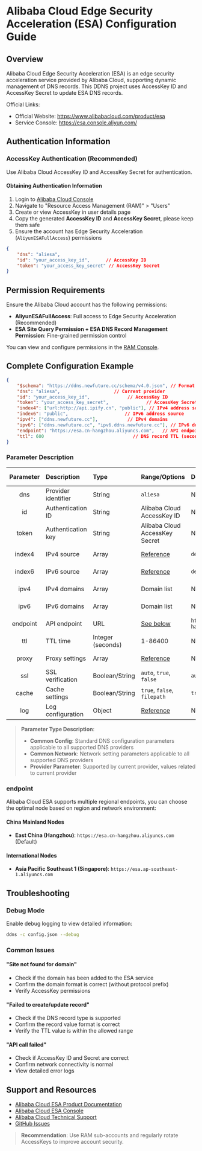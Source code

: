 # Alibaba Cloud Edge Security Acceleration (ESA) Configuration Guide

## Overview

Alibaba Cloud Edge Security Acceleration (ESA) is an edge security acceleration service provided by Alibaba Cloud, supporting dynamic management of DNS records. This DDNS project uses AccessKey ID and AccessKey Secret to update ESA DNS records.

Official Links:

- Official Website: <https://www.alibabacloud.com/product/esa>
- Service Console: <https://esa.console.aliyun.com/>

## Authentication Information

### AccessKey Authentication (Recommended)

Use Alibaba Cloud AccessKey ID and AccessKey Secret for authentication.

#### Obtaining Authentication Information

1. Login to [Alibaba Cloud Console](https://console.aliyun.com/)
2. Navigate to "Resource Access Management (RAM)" > "Users"
3. Create or view AccessKey in user details page
4. Copy the generated **AccessKey ID** and **AccessKey Secret**, please keep them safe
5. Ensure the account has Edge Security Acceleration (`AliyunESAFullAccess`) permissions

```json
{
    "dns": "aliesa",
    "id": "your_access_key_id",      // AccessKey ID
    "token": "your_access_key_secret" // AccessKey Secret
}
```

## Permission Requirements

Ensure the Alibaba Cloud account has the following permissions:

- **AliyunESAFullAccess**: Full access to Edge Security Acceleration (Recommended)
- **ESA Site Query Permission + ESA DNS Record Management Permission**: Fine-grained permission control

You can view and configure permissions in the [RAM Console](https://ram.console.aliyun.com/).

## Complete Configuration Example

```json
{
    "$schema": "https://ddns.newfuture.cc/schema/v4.0.json", // Format validation
    "dns": "aliesa",                    // Current provider
    "id": "your_access_key_id",              // AccessKey ID
    "token": "your_access_key_secret",              // AccessKey Secret
    "index4": ["url:http://api.ipify.cn", "public"], // IPv4 address source
    "index6": "public",                     // IPv6 address source
    "ipv4": ["ddns.newfuture.cc"],           // IPv4 domains
    "ipv6": ["ddns.newfuture.cc", "ipv6.ddns.newfuture.cc"], // IPv6 domains
    "endpoint": "https://esa.cn-hangzhou.aliyuncs.com",   // API endpoint
    "ttl": 600                                 // DNS record TTL (seconds)
}
```

### Parameter Description

| Parameter | Description | Type | Range/Options | Default | Parameter Type |
| :-------: | :---------- | :--- | :------------ | :------ | :------------- |
| dns | Provider identifier | String | `aliesa` | None | Provider Parameter |
| id | Authentication ID | String | Alibaba Cloud AccessKey ID | None | Provider Parameter |
| token | Authentication key | String | Alibaba Cloud AccessKey Secret | None | Provider Parameter |
| index4 | IPv4 source | Array | [Reference](../json.en.md#ipv4-ipv6) | `default` | Common Config |
| index6 | IPv6 source | Array | [Reference](../json.en.md#ipv4-ipv6) | `default` | Common Config |
| ipv4 | IPv4 domains | Array | Domain list | None | Common Config |
| ipv6 | IPv6 domains | Array | Domain list | None | Common Config |
| endpoint | API endpoint | URL | [See below](#endpoint) | `https://esa.cn-hangzhou.aliyuncs.com` | Provider Parameter |
| ttl | TTL time | Integer (seconds) | 1-86400 | None | Provider Parameter |
| proxy | Proxy settings | Array | [Reference](../json.en.md#proxy) | None | Common Network |
| ssl | SSL verification | Boolean/String | `auto`, `true`, `false` | `auto` | Common Network |
| cache | Cache settings | Boolean/String | `true`, `false`, `filepath` | `true` | Common Config |
| log | Log configuration | Object | [Reference](../json.en.md#log) | None | Common Config |

> **Parameter Type Description**:
>
> - **Common Config**: Standard DNS configuration parameters applicable to all supported DNS providers
> - **Common Network**: Network setting parameters applicable to all supported DNS providers  
> - **Provider Parameter**: Supported by current provider, values related to current provider

### endpoint

Alibaba Cloud ESA supports multiple regional endpoints, you can choose the optimal node based on region and network environment:

#### China Mainland Nodes

- **East China (Hangzhou)**: `https://esa.cn-hangzhou.aliyuncs.com` (Default)

#### International Nodes

- **Asia Pacific Southeast 1 (Singapore)**: `https://esa.ap-southeast-1.aliyuncs.com`

## Troubleshooting

### Debug Mode

Enable debug logging to view detailed information:

```sh
ddns -c config.json --debug
```

### Common Issues

#### "Site not found for domain"

- Check if the domain has been added to the ESA service
- Confirm the domain format is correct (without protocol prefix)
- Verify AccessKey permissions

#### "Failed to create/update record"

- Check if the DNS record type is supported
- Confirm the record value format is correct
- Verify the TTL value is within the allowed range

#### "API call failed"

- Check if AccessKey ID and Secret are correct
- Confirm network connectivity is normal
- View detailed error logs

## Support and Resources

- [Alibaba Cloud ESA Product Documentation](https://www.alibabacloud.com/help/en/esa)
- [Alibaba Cloud ESA Console](https://esa.console.aliyun.com/)
- [Alibaba Cloud Technical Support](https://www.alibabacloud.com/support)
- [GitHub Issues](https://github.com/NewFuture/DDNS/issues)

> **Recommendation**: Use RAM sub-accounts and regularly rotate AccessKeys to improve account security.
